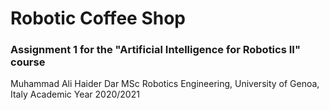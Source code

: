 # Robotic Coffee Shop

### Assignment 1 for the "Artificial Intelligence for Robotics II" course

Muhammad Ali Haider Dar
MSc Robotics Engineering, University of Genoa, Italy
Academic Year 2020/2021
